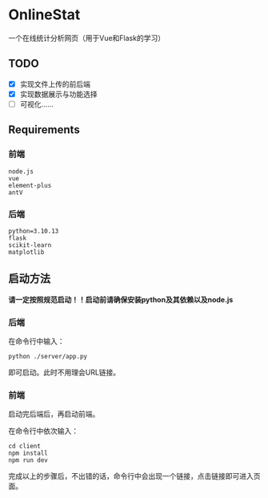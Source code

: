 # OnlineStat
一个在线统计分析网页（用于Vue和Flask的学习）

## TODO

- [x] 实现文件上传的前后端
- [x] 实现数据展示与功能选择
- [ ] 可视化……

## Requirements

### 前端

```
node.js
vue
element-plus
antV
```

### 后端

```
python=3.10.13
flask
scikit-learn
matplotlib
```

## 启动方法

**请一定按照规范启动！！启动前请确保安装python及其依赖以及node.js**

### 后端

在命令行中输入：
```shell
python ./server/app.py
```
即可启动。此时不用理会URL链接。

### 前端

启动完后端后，再启动前端。

在命令行中依次输入：
```shell
cd client
npm install
npm run dev
```
完成以上的步骤后，不出错的话，命令行中会出现一个链接，点击链接即可进入页面。